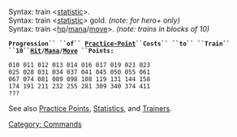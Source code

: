 Syntax: train \<[statistic](:Category:_Statistics "wikilink")\>.  
Syntax: train \<[statistic](:Category:_Statistics "wikilink")\> gold.
*(note: for hero+ only)*  
Syntax: train
\<[hp](Hit_Points "wikilink")/[mana](Mana_Points "wikilink")/[move](Move_Points "wikilink")\>.
*(note: trains in blocks of 10)*  

**`Progression`` ``of`` `[`Practice-Point`](Practice_Points "wikilink")` ``Costs`` ``to`` ``Train`` ``10`` `[`Hit`](Hit_Points "wikilink")`/`[`Mana`](Mana_Points "wikilink")`/`[`Move`](Move_Points "wikilink")` ``Points:`**  
  
`010 011 012 013 014 016 017 019 021 023  `  
`025 028 031 034 037 041 045 050 055 061`  
`067 074 081 089 098 108 119 131 144 158`  
`174 191 211 232 255 281 309 340 374 411`  
`???`

See also [Practice Points](Practice_Points "wikilink"),
[Statistics](:Category:_Statistics "wikilink"), and
[Trainers](:Category:Trainers "wikilink").

[Category: Commands](Category:_Commands "wikilink")
